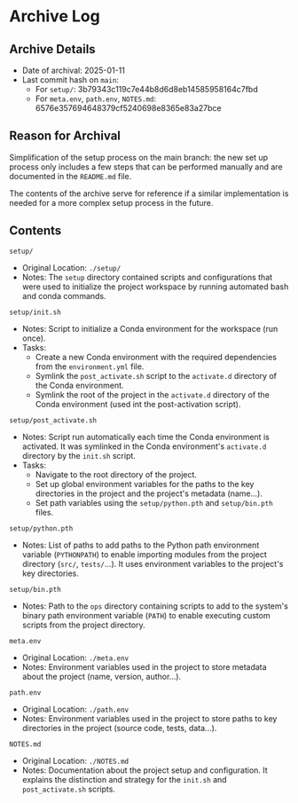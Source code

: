 # Archive Log

## Archive Details

- Date of archival: 2025-01-11
- Last commit hash on `main`: 
  - For `setup/`: 3b79343c119c7e44b8d6d8eb14585958164c7fbd
  - For `meta.env`, `path.env`, `NOTES.md`: 6576e357694648379cf5240698e8365e83a27bce

## Reason for Archival

Simplification of the setup process on the main branch: the new set up process only includes a few
steps that can be performed manually and are documented in the `README.md` file. 

The contents of the archive serve for reference if a similar implementation is needed for a more
complex setup process in the future.

## Contents

`setup/`
- Original Location: `./setup/`
- Notes: The `setup` directory contained scripts and configurations that were used to initialize the
  project workspace by running automated bash and conda commands. 

`setup/init.sh`
- Notes: Script to initialize a Conda environment for the workspace (run once).
- Tasks:
  - Create a new Conda environment with the required dependencies from the `environment.yml` file.
  - Symlink the `post_activate.sh` script to the `activate.d` directory of the Conda environment.
  - Symlink the root of the project in the `activate.d` directory of the Conda environment (used int
    the post-activation script).

`setup/post_activate.sh`
- Notes: Script run automatically each time the Conda environment is activated. It was
  symlinked in the Conda environment's `activate.d` directory by the `init.sh` script. 
- Tasks:
  - Navigate to the root directory of the project.
  - Set up global environment variables for the paths to the key directories in the project and the
    project's metadata (name...).
  - Set path variables using the `setup/python.pth` and `setup/bin.pth` files.

`setup/python.pth`
- Notes: List of paths to add paths to the Python path environment variable (`PYTHONPATH`) to enable
  importing modules from the project directory (`src/`, `tests/`...). It uses environment variables
  to the project's key directories.

`setup/bin.pth`
- Notes: Path to the `ops` directory containing scripts to add to the system's binary path
  environment variable (`PATH`) to enable executing custom scripts from the project directory.

`meta.env`
- Original Location: `./meta.env`
- Notes: Environment variables used in the project to store metadata about the project (name, version,
  author...).

`path.env`
- Original Location: `./path.env`
- Notes: Environment variables used in the project to store paths to key directories in the project
  (source code, tests, data...).

`NOTES.md`
- Original Location: `./NOTES.md`
- Notes: Documentation about the project setup and configuration. It explains the distinction and
  strategy for the `init.sh` and `post_activate.sh` scripts.
